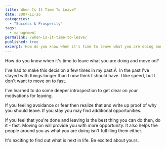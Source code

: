```yaml
---
title: When Is It Time To Leave?
date: 2007-11-26
categories:
  - "Success & Prosperity"
tags:
  - management
permalink: /when-is-it-time-to-leave/
published: true
excerpt: How do you know when it's time to leave what you are doing and move on?
---
```

How do you know when it's time to leave what you are doing and move on?

I've had to make this decision a few times in my past.Â  In the past I've stayed with things longer than I now think I should have. I like speed, but I don't want to move on to fast.

I've learned to do some deeper introspection to get clear on your motivations for leaving.

If you feeling avoidance or fear then realize that and write up proof of why you should leave. If you stay you may find additional opportunities.

If you feel that you're done and leaving is the best thing you can do then, do it - fast. Moving on will provide you with more opportunity. It also helps the people around you as what you are doing isn't fulfilling them either.

It's exciting to find out what is next in life. Be excited about yours.